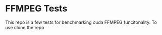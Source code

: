 # FFMPEG Tests

This repo is a few tests for benchmarking cuda FFMPEG funcitonality.
To use clone the repo
```bash
```
